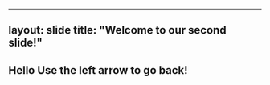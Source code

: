 ---
layout: slide
title: "Welcome to our second slide!"
-----
Hello
Use the left arrow to go back!
-----
